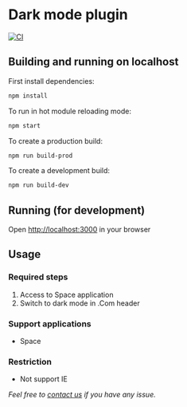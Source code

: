 # Dark mode plugin

[![CI](https://github.dev.cybozu.co.jp/garoon/dark-mode-plugin/actions/workflows/ci.yml/badge.svg)](https://github.dev.cybozu.co.jp/garoon/dark-mode-plugin/actions/workflows/ci.yml)

## Building and running on localhost

First install dependencies:

```sh
npm install
```

To run in hot module reloading mode:

```sh
npm start
```

To create a production build:

```sh
npm run build-prod
```

To create a development build:

```sh
npm run build-dev
```

## Running (for development)
Open [http://localhost:3000](http://localhost:3000) in your browser


## Usage
### Required steps
1. Access to Space application
2. Switch to dark mode in .Com header

### Support applications
- Space

### Restriction
- Not support IE

*Feel free to [contact us](https://github.dev.cybozu.co.jp/garoon/dark-mode-plugin/issues) if you have any issue.*
